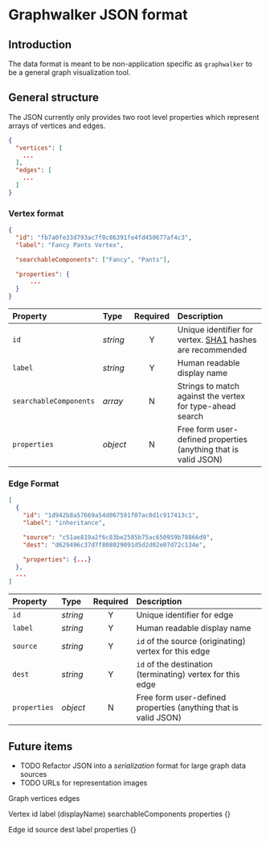 # Graphwalker JSON format

## Introduction

The data format is meant to be non-application specific as `graphwalker` to be a general graph visualization tool.

## General structure

The JSON currently only provides two root level properties which represent arrays of vertices and edges.

```json
{
  "vertices": [
    ...
  ],
  "edges": [
    ...
  ]
}
```

### Vertex format

```json
{
  "id": "fb7a0fe33d793ac7f0c86391fe4fd450677af4c3",
  "label": "Fancy Pants Vertex",

  "searchableComponents": ["Fancy", "Pants"],

  "properties": {
      ...
  }
}
```

|Property|Type    |Required|Description|
|:-------|:-------|:------:|:----------|
|`id`|_string_|Y|Unique identifier for vertex. [SHA1](https://en.wikipedia.org/wiki/SHA-1) hashes are recommended|
|`label`|_string_|Y|Human readable display name|
|`searchableComponents`|_array_|N|Strings to match against the vertex for  type-ahead search|
|`properties`|_object_|N|Free form user-defined properties (anything that is valid JSON)|

### Edge Format

```json
[     
  {
    "id": "1d942b8a57669a54d067591f07ac0d1c917413c1",
    "label": "inheritance",

    "source": "c51ae819a2f6c83be2585b75ac650959b78866d9",
    "dest": "d629496c37d7f808029091d5d2d02e07d72c134e",

    "properties": {...}
  },
  ...
]
```

|Property|Type    |Required|Description|
|:-------|:-------|:------:|:----------|
|`id`|_string_|Y|Unique identifier for edge|
|`label`|_string_|Y|Human readable display name|
|`source`|_string_|Y|`id` of the source (originating) vertex for this edge|
|`dest`|_string_|Y|`id` of the destination (terminating) vertex for this edge|
|`properties`|_object_|N|Free form user-defined properties (anything that is valid JSON)|

## Future items

* TODO Refactor JSON into a _serialization_ format for large graph data sources
* TODO URLs for representation images


Graph
    vertices
    edges
    
Vertex
    id
    label (displayName)
    searchableComponents
    properties {}
    
Edge
    id
    source
    dest
    label
    properties {}
    
